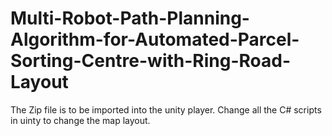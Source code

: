 # Multi-Robot-Path-Planning-Algorithm-for-Automated-Parcel-Sorting-Centre-with-Ring-Road-Layout
The Zip file is to be imported into the unity player. Change all the C# scripts in uinty to change the map layout.
